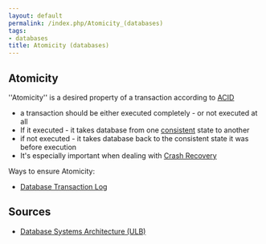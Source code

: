 ```yaml
---
layout: default
permalink: /index.php/Atomicity_(databases)
tags:
- databases
title: Atomicity (databases)
---
```

## Atomicity
''Atomicity'' is a desired property of a transaction according to [ACID](ACID)
- a transaction should be either executed completely - or not executed at all
- If it executed - it takes database from one [consistent](Consistency_(databases)) state to another
- if not executed - it takes database back to the consistent state it was before execution
- It's especially important when dealing with [Crash Recovery](Crash_Recovery)

Ways to ensure Atomicity:
- [Database Transaction Log](Database_Transaction_Log)

## Sources
- [Database Systems Architecture (ULB)](Database_Systems_Architecture_(ULB))
